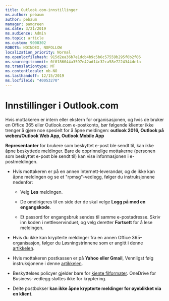 ```yaml
---
title: Outlook.com-innstillinger
ms.author: pebaum
author: pebaum
manager: pamgreen
ms.date: 3/21/2019
ms.audience: Admin
ms.topic: article
ms.custom: 9000302
ROBOTS: NOINDEX, NOFOLLOW
localization_priority: Normal
ms.openlocfilehash: 915d2ea36b7e1dcb4b9c5b6c57559b295f0b2f06
ms.sourcegitcommit: 0f0186044a3597e42ad14c32ca58e7224344dcfa
ms.translationtype: MT
ms.contentlocale: nb-NO
ms.lasthandoff: 12/15/2019
ms.locfileid: "40053270"
---
```

# <a name="settings-in-outlookcom"></a>Innstillinger i Outlook.com

Hvis mottakeren er intern eller ekstern for organisasjonen, og hvis de bruker en Office 365 eller Outlook.com e-postkonto, bør følgende klienter ikke trenger å gjøre noe spesielt for å åpne meldingen: **outlook 2016, Outlook på weben/Outlook Web App, Outlook Mobile App**

**Representanter** for brukere som beskyttet e-post ble sendt til, kan ikke åpne beskyttede meldinger. Bare de opprinnelige mottakerne (personen som beskyttet e-post ble sendt til) kan vise informasjonen i e-postmeldingen.

- Hvis mottakeren er på en annen Internett-leverandør, og de&nbsp;ikke kan åpne meldingen og se et "rpmsg"-vedlegg, følger du instruksjonene nedenfor:
    
    - Velg **Les** meldingen.
    
    - De omdirigeres til en side der de skal velge **Logg på med en engangskode**.
    
    - Et passord for engangsbruk sendes til samme e-postadresse. Skriv inn koden i nettleservinduet, og velg deretter **Fortsett** for å lese meldingen.

- Hvis du ikke kan krypterte meldinger fra en annen Office 365-organisasjon, følger du Løsningstrinnene som er angitt i denne [artikkelen](https://support.office.com/article/known-issues-opening-irm-protected-emails-sent-from-users-in-other-office-365-organizations-0dec0593-a05d-4aa2-8445-9311ebab3164).

- Hvis mottakeren postkassen er på **Yahoo eller Gmail**, Vennligst følg instruksjonene</span> i denne [artikkelen](https://support.office.com/article/how-do-i-open-a-protected-message-1157a286-8ecc-4b1e-ac43-2a608fbf3098).

- Beskyttelses policyer gjelder bare for [kjente filformater](https://docs.microsoft.com/azure/information-protection/rms-client/client-admin-guide-file-types). OneDrive for Business-vedlegg støttes ikke for kryptering.

- Delte postbokser **kan ikke åpne krypterte meldinger for øyeblikket via en klient**. 
